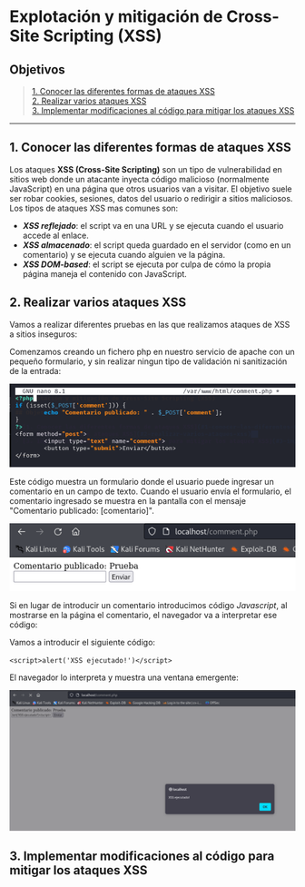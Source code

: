 # Explotación y mitigación de Cross-Site Scripting (XSS)

## Objetivos

> [1. Conocer las diferentes formas de ataques XSS](#1-conocer-las-diferentes-formas-de-ataques-xss)  
> [2. Realizar varios ataques XSS](#2-realizar-varios-ataques-xss)  
> [3. Implementar modificaciones al código para mitigar los ataques XSS](#3-implementar-modificaciones-al-código-para-mitigar-los-ataques-xss)  

-----

## 1. Conocer las diferentes formas de ataques XSS

Los ataques **XSS (Cross-Site Scripting)** son un tipo de vulnerabilidad en sitios web donde un atacante inyecta código malicioso (normalmente JavaScript) en una página que otros usuarios van a visitar.
El objetivo suele ser robar cookies, sesiones, datos del usuario o redirigir a sitios maliciosos.
Los tipos de ataques XSS mas comunes son:

+ ***XSS reflejado***: el script va en una URL y se ejecuta cuando el usuario accede al enlace.
+ ***XSS almacenado***: el script queda guardado en el servidor (como en un comentario) y se ejecuta cuando alguien ve la página.
+ ***XSS DOM-based***: el script se ejecuta por culpa de cómo la propia página maneja el contenido con JavaScript.


## 2. Realizar varios ataques XSS

Vamos a realizar diferentes pruebas en las que realizamos ataques de XSS a sitios inseguros:

Comenzamos creando un fichero php en nuestro servicio de apache con un pequeño formulario, y sin realizar ningun tipo de validación ni sanitización de la entrada:

![php1](./Imagenes/1.png)

Este código muestra un formulario donde el usuario puede ingresar un comentario en un campo de texto. Cuando el usuario envía el formulario, el comentario ingresado se muestra en la pantalla con el mensaje "Comentario publicado: [comentario]".

![php1](./Imagenes/2.png)

Si en lugar de introducir un comentario introducimos código *Javascript*, al mostrarse en la página el comentario, el navegador va a interpretar ese código:

Vamos a introducir el siguiente código:

`<script>alert('XSS ejecutado!')</script>`

El navegador lo interpreta y muestra una ventana emergente:

![php1](./Imagenes/3.png)



## 3. Implementar modificaciones al código para mitigar los ataques XSS


